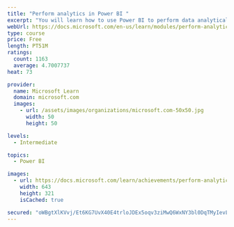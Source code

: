 ```yaml
---
title: "Perform analytics in Power BI "
excerpt: "You will learn how to use Power BI to perform data analytical functions, how to identify outliers in your data, how to group data together, and how to bin data for analysis. You will also learn how to perform time series analysis. Finally, you will work with advanced analytic features of Power BI, such as Quick Insights, AI Insights, and the Analyze feature."
webUrl: https://docs.microsoft.com/en-us/learn/modules/perform-analytics-power-bi/
type: course
price: Free
length: PT51M
ratings:
  count: 1163
  average: 4.7007737
heat: 73

provider:
  name: Microsoft Learn
  domain: microsoft.com
  images:
    - url: /assets/images/organizations/microsoft.com-50x50.jpg
      width: 50
      height: 50

levels:
  - Intermediate

topics:
  - Power BI

images:
  - url: https://docs.microsoft.com/learn/achievements/perform-analytics-power-bi-social.png
    width: 643
    height: 321
    isCached: true

secured: "oWBgtXlKVvj/Et6KG7UvX40E4trloJDEx5oqv3ziMwQ6WxNY3bl0DqTMyIevLNEWWXWyWgOqX6+bF6VgKtHSkgo8hV4i3H7Zb17orkLWe1cOjqwoMwK6549dy5eYCKw08bdDTpxFypM+34Bp3IasRrxl2lT+yTIulkW3KudOpR6/+NC0Ynwg7Hb/UZo5ccbtpoxz3lOalhmWPruihoAQ/nSwSge2B/RSXOK/TNTXN3axMpKEVbvvaKwRRlRHLBEsLAcoSvtRJEHkl4JEFfk95CTbOfPtwbjWZgA8Dp9Iu0WQn4ZRXcyUxU+p0B77i4qmRd4bRdGhvEUhocfh1fgpaKXgtErppvimgXdwx2miqsxCJIN2Qe7LaE4O9vS3vwLtI1moYsshRJkUWzNZ1ZzcxDqpHRPu9i2/oe2Cr5azioA=;2EmjVgY9aFGJTER34nRtjQ=="
---
```


